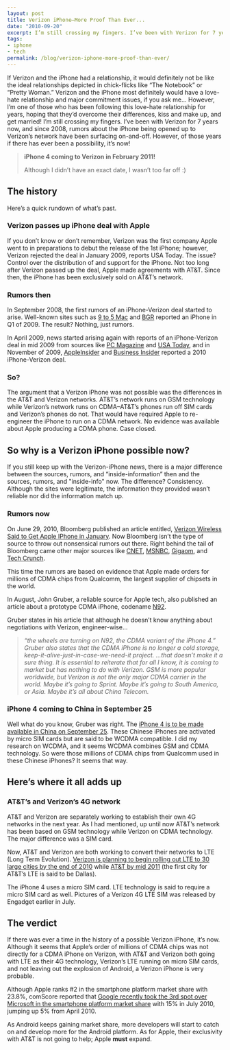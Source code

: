 ```yaml
---
layout: post
title: Verizon iPhone—More Proof Than Ever...
date: "2010-09-20"
excerpt: I’m still crossing my fingers. I’ve been with Verizon for 7 years now, and since 2008, rumors about the iPhone being opened up to Verizon’s network have been surfacing on-and-off. However, of those years if there has ever been a possibility, it’s now!
tags:
- iphone
- tech
permalink: /blog/verizon-iphone-more-proof-than-ever/
---
```


If Verizon and the iPhone had a relationship, it would definitely not be like the ideal relationships depicted in chick-flicks like “The Notebook” or “Pretty Woman.” Verizon and the iPhone most definitely would have a love-hate relationship and major commitment issues, if you ask me... However, I’m one of those who has been following this love-hate relationship for years, hoping that they’d overcome their differences, kiss and make up, and get married! I’m still crossing my fingers. I’ve been with Verizon for 7 years now, and since 2008, rumors about the iPhone being opened up to Verizon’s network have been surfacing on-and-off. However, of those years if there has ever been a possibility, it’s now!

> **iPhone 4 coming to Verizon in February 2011!**
>
> Although I didn’t have an exact date, I wasn’t too far off :)

## The history

Here’s a quick rundown of what’s past.

### Verizon passes up iPhone deal with Apple

If you don’t know or don’t remember, Verizon was the first company Apple went to in preparations to debut the release of the 1st iPhone; however, Verizon rejected the deal in January 2009, reports USA Today. The issue? Control over the distribution of and support for the iPhone. Not too long after Verizon passed up the deal, Apple made agreements with AT&T. Since then, the iPhone has been exclusively sold on AT&T’s network.

### Rumors then

In September 2008, the first rumors of an iPhone-Verizon deal started to arise. Well-known sites such as [9 to 5 Mac](http://www.9to5mac.com/1414/iPhone-heading-to-EVDOVerizon-for-2009) and [BGR](http://www.boygeniusreport.com/2008/09/29/verizon-wireless-to-get-the-iphone/) reported an iPhone in Q1 of 2009. The result? Nothing, just rumors.

In April 2009, news started arising again with reports of an iPhone-Verizon deal in mid 2009 from sources like [PC Magazine](http://www.pcmag.com/article2/0,2817,2345966,00.asp) and [USA Today](http://www.usatoday.com/tech/wireless/phones/2009-04-26-apple-verizon-iphone_N.htm), and in November of 2009, [AppleInsider](http://www.appleinsider.com/articles/09/11/06/report_apple_to_launch_verizon_iphone_in_q3_2010.html) and [Business Insider](http://www.businessinsider.com/iphone-for-verizon-in-2010-2009-11) reported a 2010 iPhone-Verizon deal.

### So?

The argument that a Verizon iPhone was not possible was the differences in the AT&T and Verizon networks. AT&T’s network runs on GSM technology while Verizon’s network runs on CDMA–AT&T’s phones run off SIM cards and Verizon’s phones do not. That would have required Apple to re-engineer the iPhone to run on a CDMA network. No evidence was available about Apple producing a CDMA phone. Case closed.

## So why is a Verizon iPhone possible now?

If you still keep up with the Verizon-iPhone news, there is a major difference between the sources, rumors, and “inside-information” then and the sources, rumors, and "inside-info" now. The difference? Consistency. Although the sites were legitimate, the information they provided wasn’t reliable nor did the information match up.

### Rumors now

On June 29, 2010, Bloomberg published an article entitled, [Verizon Wireless Said to Get Apple IPhone in January](http://www.bloomberg.com/news/2010-06-29/verizon-wireless-said-to-start-offering-iphone-ending-at-t-s-exclusivity.html). Now Bloomberg isn’t the type of source to throw out nonsensical rumors out there. Right behind the tail of Bloomberg came other major sources like [CNET](http://news.cnet.com/bloomberg:-verizon-iphone-coming-january), [MSNBC](http://www.msnbc.msn.com/id/38002805), [Gigaom](http://gigaom.com/2010/06/29/verizon-iphone-launch/), and [Tech Crunch](http://techcrunch.com/2010/06/29/iphone-4-verizon/).

This time the rumors are based on evidence that Apple made orders for millions of CDMA chips from Qualcomm, the largest supplier of chipsets in the world.

In August, John Gruber, a reliable source for Apple tech, also published an article about a prototype CDMA iPhone, codename [N92](http://daringfireball.net/2010/08/n92).

Gruber states in his article that although he doesn’t know anything about negotiations with Verizon, engineer-wise...

> *“the wheels are turning on N92, the CDMA variant of the iPhone 4.” Gruber also states that the CDMA iPhone is no longer a cold storage, keep-it-alive-just-in-case-we-need-it project. ...that doesn’t make it a sure thing. It is essential to reiterate that for all I know, it is coming to market but has nothing to do with Verizon. GSM is more popular worldwide, but Verizon is not the only major CDMA carrier in the world. Maybe it’s going to Sprint. Maybe it’s going to South America, or Asia. Maybe it’s all about China Telecom.*

### iPhone 4 coming to China in September 25

Well what do you know, Gruber was right. The [iPhone 4 is to be made available in China on September 25](http://www.macrumors.com/2010/09/20/iphone-4-available-in-china-on-september-25th/). These Chinese iPhones are activated by micro SIM cards but are said to be WCDMA compatible. I did my research on WCDMA, and it seems WCDMA combines GSM and CDMA technology. So were those millions of CDMA chips from Qualcomm used in these Chinese iPhones? It seems that way.

## Here’s where it all adds up

### AT&T’s and Verizon’s 4G network

AT&T and Verizon are separately working to establish their own 4G networks in the next year. As I had mentioned, up until now AT&T’s network has been based on GSM technology while Verizon on CDMA technology. The major difference was a SIM card.

Now, AT&T and Verizon are both working to convert their networks to LTE (Long Term Evolution). [Verizon is planning to begin rolling out LTE to 30 large cities by the end of 2010](http://www.eweek.com/c/a/Mobile-and-Wireless/Verizon-Wireless-to-Launch-4G-LTE-Service-in-30-US-Cities-417341/) while [AT&T by mid 2011](http://www.macrumors.com/2010/09/16/atandt-looking-to-launch-lte-4g-network-by-mid-2011/) (the first city for AT&T’s LTE is said to be Dallas).

The iPhone 4 uses a micro SIM card. LTE technology is said to require a micro SIM card as well. Pictures of a Verizon 4G LTE SIM was released by Engadget earlier in July.

## The verdict

If there was ever a time in the history of a possible Verizon iPhone, it’s now. Although it seems that Apple’s order of millions of CDMA chips was not directly for a CDMA iPhone on Verizon, with AT&T and Verizon both going with LTE as their 4G technology, Verizon’s LTE running on micro SIM cards, and not leaving out the explosion of Android, a Verizon iPhone is very probable.

Although Apple ranks #2 in the smartphone platform market share with 23.8%, comScore reported that [Google recently took the 3rd spot over Microsoft in the smartphone platform market share](http://www.comscore.com/Press_Events/Press_Releases/2010/9/comScore_Reports_July_2010_U.S._Mobile_Subscriber_Market_Share) with 15% in July 2010, jumping up 5% from April 2010.

As Android keeps gaining market share, more developers will start to catch on and develop more for the Android platform. As for Apple, their exclusivity with AT&T is not going to help; Apple **must** expand.
